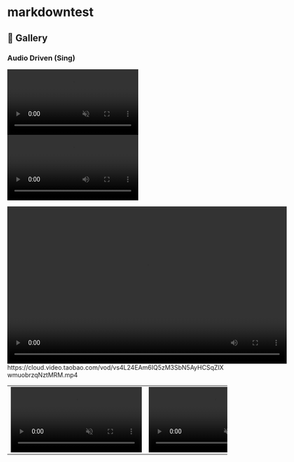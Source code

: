 # markdowntest

## &#x1F305; Gallery
### Audio Driven (Sing)
<video controls loop src="https://cloud.video.taobao.com/vod/vs4L24EAm6IQ5zM3SbN5AyHCSqZIXwmuobrzqNztMRM.mp4" muted="false"></video>
<video src="https://cloud.video.taobao.com/vod/vs4L24EAm6IQ5zM3SbN5AyHCSqZIXwmuobrzqNztMRM.mp4"></video>


<video width="640" height="360" controls>
  <source src="https://cloud.video.taobao.com/vod/vs4L24EAm6IQ5zM3SbN5AyHCSqZIXwmuobrzqNztMRM.mp4" type="video/mp4">
  您的浏览器不支持视频播放。
</video>
https://cloud.video.taobao.com/vod/vs4L24EAm6IQ5zM3SbN5AyHCSqZIXwmuobrzqNztMRM.mp4
<!-- https://github.com/antgroup/echomimic/assets/11451501/d014d921-9f94-4640-97ad-035b00effbfe -->

<table class="center">
    
<tr>
    <td width=50% style="border: none">
        <video controls loop src="https://cloud.video.taobao.com/vod/vs4L24EAm6IQ5zM3SbN5AyHCSqZIXwmuobrzqNztMRM" muted="false"></video>
    </td>
    <td width=50% style="border: none">
        <video controls loop src="https://cloud.video.taobao.com/vod/EzAVbp_ZC87wIosmphW0rxYxKSG13oxzghXG8nYaAKk" muted="false"></video>
    </td>
</tr>
